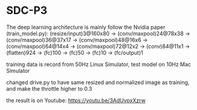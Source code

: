 # SDC-P3

The deep learning architecture is mainly follow the Nvidia paper (train_model.py):
(resize/input)3@160x80 -> (conv/maxpool)24@78x38 -> (conv/maxpool)36@37x17 -> (conv/maxpool)48@16x6 -> (conv/maxpool)64@14x4 -> (conv/maxpool)72@12x2 -> (conv)84@11x1 -> (flatten)924 -> (fc)100 -> (fc)50 -> (fc)10 -> (fc/output)1

training data is record from 50Hz Linux Simulator, 
test model on 10Hz Mac Simulator

changed drive.py to have same resized and normalized image as training, and make the throttle higher to 0.3

the result is on Youtube:
https://youtu.be/3AdUvpxXzrw
